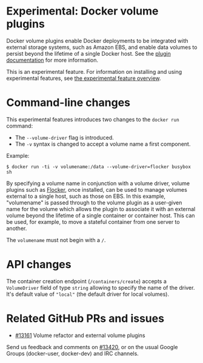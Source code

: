 # Experimental: Docker volume plugins

Docker volume plugins enable Docker deployments to be integrated with external
storage systems, such as Amazon EBS, and enable data volumes to persist beyond
the lifetime of a single Docker host. See the [plugin documentation](/experimental/plugins.md)
for more information.

This is an experimental feature. For information on installing and using experimental features, see [the experimental feature overview](README.md).

# Command-line changes

This experimental features introduces two changes to the `docker run` command:

- The `--volume-driver` flag is introduced.
- The `-v` syntax is changed to accept a volume name a first component.

Example:

    $ docker run -ti -v volumename:/data --volume-driver=flocker busybox sh

By specifying a volume name in conjunction with a volume driver, volume plugins
such as [Flocker](https://clusterhq.com/docker-plugin/), once installed, can be
used to manage volumes external to a single host, such as those on EBS. In this
example, "volumename" is passed through to the volume plugin as a user-given
name for the volume which allows the plugin to associate it with an external
volume beyond the lifetime of a single container or container host. This can be
used, for example, to move a stateful container from one server to another.

The `volumename` must not begin with a `/`.

# API changes

The container creation endpoint (`/containers/create`) accepts a `VolumeDriver`
field of type `string` allowing to specify the name of the driver. It's default
value of `"local"` (the default driver for local volumes).

# Related GitHub PRs and issues

- [#13161](https://github.com/docker/docker/pull/13161) Volume refactor and external volume plugins

Send us feedback and comments on [#13420](https://github.com/docker/docker/issues/13420),
or on the usual Google Groups (docker-user, docker-dev) and IRC channels.
